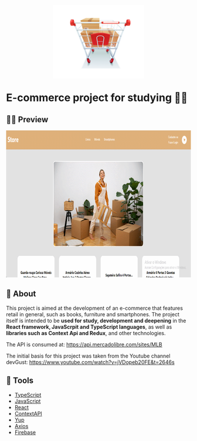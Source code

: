 <h1>
    <p align="center">
    <img src="./src/assets/14182.jpg" width="250" height="200"  />
        </p>
    <p>E-commerce project for studying 👨‍💻</p>
</h1>

## 🧑‍💻 Preview

<p align="center">
    <img src="./src/assets/GIF_Project.gif" alt="GIF" width="700" height="400"  />
</p>

## 📖 About

This project is aimed at the development of an e-commerce that features retail in general, such as books, furniture and smartphones. The project itself is intended to be **used for study, development and deepening** in the **React framework, JavaScrpit and TypeScript languages**, as well as **libraries such as Context Api and Redux**, and other technologies.

The API is consumed at: https://api.mercadolibre.com/sites/MLB

The initial basis for this project was taken from the Youtube channel devGust: https://www.youtube.com/watch?v=jVDopeb20FE&t=2646s

## 🔨 Tools

- [TypeScript](https://www.typescriptlang.org/docs/)
- [JavaScript](https://devdocs.io/javascript/)
- [React](https://react.dev/)
- [ContextAPI](https://legacy.reactjs.org/docs/context.html)
- [Yup](https://www.npmjs.com/package/yup)
- [Axios](https://axios-http.com/docs/intro)
- [Firebase](https://firebase.google.com/)
